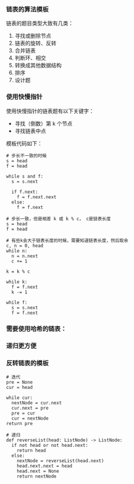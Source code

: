 ### 链表的算法模板

链表的题目类型大致有几类：

1. 寻找或删除节点
2. 链表的旋转、反转
3. 合并链表
4. 判断环、相交
5. 转换成其他数据结构
6. 排序
7. 设计题

### 使用快慢指针

使用快慢指针的链表题有以下关键字：

* 寻找（倒数）第 k 个节点
* 寻找链表中点

模板代码如下：

```python3
# 步长不一致的时候
s = head
f = head

while s and f:
  s = s.next

  if f.next:
    f = f.next.next
  else:
    f = f.next
```

```python3
# 步长一致，但是相差 k 或 k % c， c是链表长度
s = head
f = head

# 有些k会大于链表长度的时候，需要知道链表长度，然后取余
c, n = 0, head
while n:
  n = n.next
  c += 1

k = k % c

while k:
  f = f.next
  k -= 1

while f:
  s = s.next
  f = f.next
```

### 需要使用哈希的链表：

### 递归更方便

### 反转链表的模板

```python3
# 迭代
pre = None
cur = head

while cur:
  nextNode = cur.next
  cur.next = pre
  pre = cur
  cur = nextNode
return pre
```

```python3
# 递归
def reverseList(head: ListNode) -> ListNode:
  if not head or not head.next:
    return head
  else:
    nextNode = reverseList(head.next)
    head.next.next = head
    head.next = None
    return nextNode
```